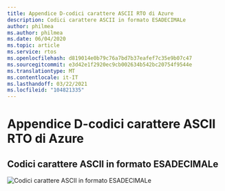 ```yaml
---
title: Appendice D-codici carattere ASCII RTO di Azure
description: Codici carattere ASCII in formato ESADECIMALe
author: philmea
ms.author: philmea
ms.date: 06/04/2020
ms.topic: article
ms.service: rtos
ms.openlocfilehash: d819014e0b79c76a7bd7b37eafef7c35e9b07c47
ms.sourcegitcommit: e3d42e1f2920ec9cb002634b542bc20754f9544e
ms.translationtype: MT
ms.contentlocale: it-IT
ms.lasthandoff: 03/22/2021
ms.locfileid: "104821335"
---
```

# <a name="appendix-d---azure-rtos-ascii-character-codes"></a>Appendice D-codici carattere ASCII RTO di Azure

## <a name="ascii-character-codes-in-hex"></a>Codici carattere ASCII in formato ESADECIMALe

![Codici carattere ASCII in formato ESADECIMALe](media/image12.png)